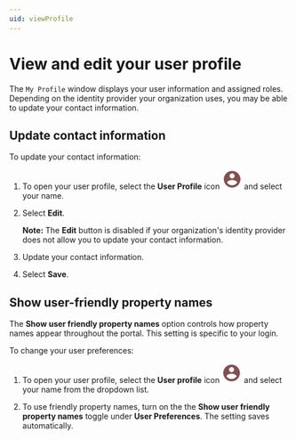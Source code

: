 ```yaml
---
uid: viewProfile
---
```


# View and edit your user profile

The `My Profile` window displays your user information and assigned roles.
Depending on the identity provider your organization uses, you may be able to update your contact information.

## Update contact information

To update your contact information:

1. To open your user profile, select the **User Profile** icon ![User Profile icon](../../_icons/custom/account-circle.svg) and select your name.

1. Select **Edit**.

    **Note:** The **Edit** button is disabled if your organization's identity provider does not allow you to update your contact information.

1. Update your contact information.

1. Select **Save**.

## Show user-friendly property names

The **Show user friendly property names** option controls how property names appear throughout the portal. This setting is specific to your login.

To change your user preferences:

1. To open your user profile, select the **User profile** icon ![User Profile icon](../../_icons/custom/account-circle.svg) and select your name from the dropdown list.

1. To use friendly property names, turn on the the **Show user friendly property names** toggle under **User Preferences**. The setting saves automatically.
